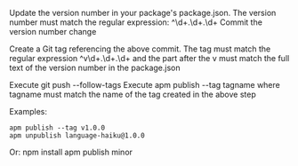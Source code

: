 Update the version number in your package's package.json.
The version number must match the regular expression: ^\d+\.\d+\.\d+
Commit the version number change

Create a Git tag referencing the above commit.
The tag must match the regular expression ^v\d+\.\d+\.\d+ and the part after the v must match the full text of the version number in the package.json

Execute git push --follow-tags
Execute apm publish --tag tagname where tagname must match the name of the tag created in the above step

Examples:

    apm publish --tag v1.0.0
    apm unpublish language-haiku@1.0.0
Or:
    npm install
    apm publish minor